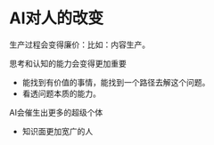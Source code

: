 
# AI对人的改变

生产过程会变得廉价：比如：内容生产。

思考和认知的能力会变得更加重要
 - 能找到有价值的事情，能找到一个路径去解这个问题。
 - 看透问题本质的能力。 

AI会催生出更多的超级个体
 - 知识面更加宽广的人
